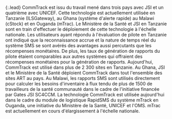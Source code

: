 {:.lead}
CommTrack est issu du travail mené dans trois pays avec JSI et un quatrième avec UNICEF. Cette technologie est actuellement utilisée en Tanzanie (ILSGateway), au Ghana (système d'alerte rapide) au Malawi (cStock) et en Ouganda (mTrac). 
Le Ministère de la Santé et JSI en Tanzanie sont en train d'effectuer le déploiement de cette technologie à l'échelle nationale. Les utilisateurs ayant répondu à l'évaluation de pilote en Tanzanie ont indiqué que la reconnaissance accrue et la nature de temps réel du système SMS se sont avérés des avantages aussi percutants que les récompenses monétaires. De plus, les taux de génération de rapports du pilote étaient comparables aux autres systèmes qui offraient des récompenses monétaires pour la génération de rapports. 
Aujourd'hui, CommTrack est utilisé dans plus de 2 300 sites en Tanzanie. Au Ghana, JSI et le Ministère de la Santé déploient CommTrack dans tout l'ensemble des sites ART au pays. Au Malawi, les rapports SMS sont utilisés directement pour calculer les besoins d'inventaire à flux tendu de plus de 1500 de travailleurs de la santé communauté dans le cadre de l'initiative financée par Gates JSI SC4CCM. La technologie CommTrack est utilisée aujourd'hui dans le cadre du module de logistique RapidSMS du système mTrack en Ouganda, une initiative du Ministère de la Santé, UNICEF et l'OMS. mTrac est actuellement en cours d'élargissement à l'échelle nationale.

